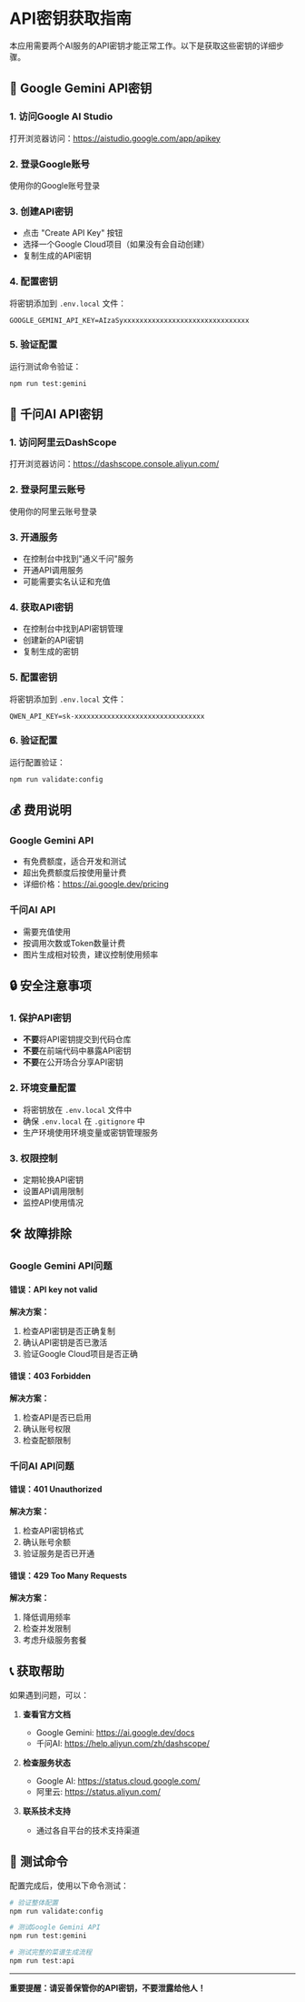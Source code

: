 # API密钥获取指南

本应用需要两个AI服务的API密钥才能正常工作。以下是获取这些密钥的详细步骤。

## 🔑 Google Gemini API密钥

### 1. 访问Google AI Studio
打开浏览器访问：https://aistudio.google.com/app/apikey

### 2. 登录Google账号
使用你的Google账号登录

### 3. 创建API密钥
- 点击 "Create API Key" 按钮
- 选择一个Google Cloud项目（如果没有会自动创建）
- 复制生成的API密钥

### 4. 配置密钥
将密钥添加到 `.env.local` 文件：
```env
GOOGLE_GEMINI_API_KEY=AIzaSyxxxxxxxxxxxxxxxxxxxxxxxxxxxxxxx
```

### 5. 验证配置
运行测试命令验证：
```bash
npm run test:gemini
```

## 🎨 千问AI API密钥

### 1. 访问阿里云DashScope
打开浏览器访问：https://dashscope.console.aliyun.com/

### 2. 登录阿里云账号
使用你的阿里云账号登录

### 3. 开通服务
- 在控制台中找到"通义千问"服务
- 开通API调用服务
- 可能需要实名认证和充值

### 4. 获取API密钥
- 在控制台中找到API密钥管理
- 创建新的API密钥
- 复制生成的密钥

### 5. 配置密钥
将密钥添加到 `.env.local` 文件：
```env
QWEN_API_KEY=sk-xxxxxxxxxxxxxxxxxxxxxxxxxxxxxxxx
```

### 6. 验证配置
运行配置验证：
```bash
npm run validate:config
```

## 💰 费用说明

### Google Gemini API
- 有免费额度，适合开发和测试
- 超出免费额度后按使用量计费
- 详细价格：https://ai.google.dev/pricing

### 千问AI API
- 需要充值使用
- 按调用次数或Token数量计费
- 图片生成相对较贵，建议控制使用频率

## 🔒 安全注意事项

### 1. 保护API密钥
- **不要**将API密钥提交到代码仓库
- **不要**在前端代码中暴露API密钥
- **不要**在公开场合分享API密钥

### 2. 环境变量配置
- 将密钥放在 `.env.local` 文件中
- 确保 `.env.local` 在 `.gitignore` 中
- 生产环境使用环境变量或密钥管理服务

### 3. 权限控制
- 定期轮换API密钥
- 设置API调用限制
- 监控API使用情况

## 🛠️ 故障排除

### Google Gemini API问题

#### 错误：API key not valid
**解决方案：**
1. 检查API密钥是否正确复制
2. 确认API密钥是否已激活
3. 验证Google Cloud项目是否正确

#### 错误：403 Forbidden
**解决方案：**
1. 检查API是否已启用
2. 确认账号权限
3. 检查配额限制

### 千问AI API问题

#### 错误：401 Unauthorized
**解决方案：**
1. 检查API密钥格式
2. 确认账号余额
3. 验证服务是否已开通

#### 错误：429 Too Many Requests
**解决方案：**
1. 降低调用频率
2. 检查并发限制
3. 考虑升级服务套餐

## 📞 获取帮助

如果遇到问题，可以：

1. **查看官方文档**
   - Google Gemini: https://ai.google.dev/docs
   - 千问AI: https://help.aliyun.com/zh/dashscope/

2. **检查服务状态**
   - Google AI: https://status.cloud.google.com/
   - 阿里云: https://status.aliyun.com/

3. **联系技术支持**
   - 通过各自平台的技术支持渠道

## 🧪 测试命令

配置完成后，使用以下命令测试：

```bash
# 验证整体配置
npm run validate:config

# 测试Google Gemini API
npm run test:gemini

# 测试完整的菜谱生成流程
npm run test:api
```

---

**重要提醒：请妥善保管你的API密钥，不要泄露给他人！**
